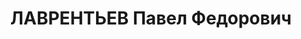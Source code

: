 ---
title: ЛАВРЕНТЬЕВ Павел Федорович
description: "Род. в 1892, г. Санкт-Петербург, русский, обр.: незаконченное среднее,\
  \ член ВКП(б) с 1914. Проживал: Украинская ССР, г. Харьков, Дом специалистов, кв.\
  \ 272. Слесарь, директор станкостроительного завода им. Молотова \n  Арестован 30.12.1937.\
  \ Обв. по ст. 54-7-9-11, 54-10 ч. 1 (\"участник контрреволюционной правотроцкистской\
  \ подпольной организации\"). Приговор: ВК ВС СССР, 31.10.1937 – ВМН. Расстрелян\
  \ 01.11.1937, г.Киев. \n  Реабилитирован 08.02.1956"
---